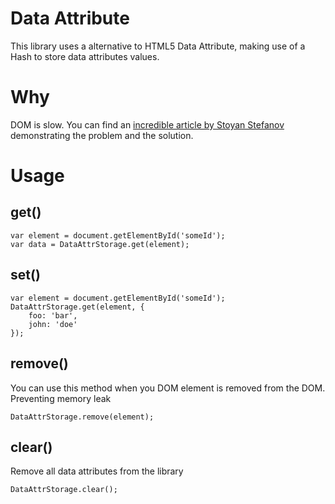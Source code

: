 # Data Attribute
This library uses a alternative to HTML5 Data Attribute, making use of a Hash to store data attributes values.

# Why
DOM is slow. You can find an [incredible article by Stoyan Stefanov](http://calendar.perfplanet.com/2012/efficient-html5-data-attributes/) demonstrating the problem and the solution.

# Usage
## get()
```
var element = document.getElementById('someId');
var data = DataAttrStorage.get(element);
```

## set()
```
var element = document.getElementById('someId');
DataAttrStorage.get(element, {
	foo: 'bar',
	john: 'doe'
});
```

## remove()
You can use this method when you DOM element is removed from the DOM. Preventing memory leak

```
DataAttrStorage.remove(element);
```

## clear()
Remove all data attributes from the library

```
DataAttrStorage.clear();
```